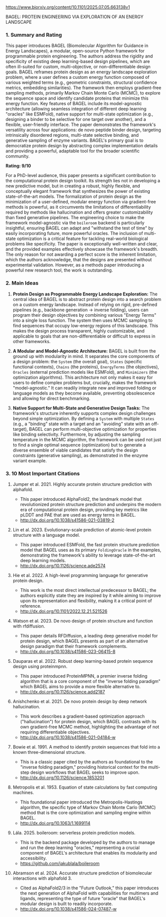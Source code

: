 https://www.biorxiv.org/content/10.1101/2025.07.05.663138v1

BAGEL: PROTEIN ENGINEERING VIA EXPLORATION OF AN ENERGY LANDSCAPE

### 1. Summary and Rating

This paper introduces BAGEL (Biomolecular Algorithm for Guidance in Energy Landscapes), a modular, open-source Python framework for programmable protein engineering. The authors address the rigidity and specificity of existing deep learning-based design pipelines, which are often ill-suited for custom, multi-objective, or non-differentiable design goals. BAGEL reframes protein design as an energy landscape exploration problem, where a user defines a custom energy function composed of various weighted terms (e.g., geometric constraints, structural confidence metrics, embedding similarities). The framework then employs gradient-free sampling methods, primarily Markov Chain Monte Carlo (MCMC), to explore the sequence space and identify candidate proteins that minimize this energy function. Key features of BAGEL include its model-agnostic architecture (allowing seamless integration of different deep learning "oracles" like ESMFold), native support for multi-state optimization (e.g., designing a binder to be selective for one target over another), and a flexible, user-friendly interface. The paper demonstrates the framework's versatility across four applications: de novo peptide binder design, targeting intrinsically disordered regions, multi-state selective binding, and generative sampling of enzyme variants. BAGEL's primary goal is to democratize protein design by abstracting complex implementation details and providing a powerful, adaptable tool for the broader scientific community.

**Rating: 9/10**

For a PhD-level audience, this paper presents a significant contribution to the computational protein design toolkit. Its strength lies not in developing a new predictive model, but in creating a robust, highly flexible, and conceptually elegant framework that synthesizes the power of existing state-of-the-art models. The formalization of protein design as the minimization of a user-defined, modular energy function via gradient-free methods is powerful, as it circumvents the limitations of differentiability required by methods like hallucination and offers greater customizability than fixed generative pipelines. The engineering choice to make the framework model-agnostic via the `boileroom` backend is particularly insightful, ensuring BAGEL can adapt and "withstand the test of time" by easily incorporating future, more powerful oracles. The inclusion of multi-state optimization is a critical feature for tackling real-world biological problems like specificity. The paper is exceptionally well-written and clear, and the provided examples effectively showcase the framework's breadth. The only reason for not awarding a perfect score is the inherent limitation, which the authors acknowledge, that the designs are presented without experimental validation. However, as a methods paper introducing a powerful new research tool, the work is outstanding.

### 2. Main Ideas

1.  **Protein Design as Programmable Energy Landscape Exploration:** The central idea of BAGEL is to abstract protein design into a search problem on a custom energy landscape. Instead of relying on rigid, pre-defined pipelines (e.g., backbone generation -> inverse folding), users can program their design objectives by combining various "Energy Terms" into a single loss function. The system then uses MCMC sampling to find sequences that occupy low-energy regions of this landscape. This makes the design process transparent, highly customizable, and applicable to goals that are non-differentiable or difficult to express in other frameworks.

2.  **A Modular and Model-Agnostic Architecture:** BAGEL is built from the ground up with modularity in mind. It separates the core components of a design problem: the `System` (the overall goal), `States` (specific functional contexts), `Chains` (the proteins), `EnergyTerms` (the objectives), `Oracles` (external prediction models like ESMFold), and `Minimizers` (the optimization algorithms). This architecture not only makes it easy for users to define complex problems but, crucially, makes the framework "model-agnostic." It can readily integrate new and improved folding or language models as they become available, preventing obsolescence and allowing for direct benchmarking.

3.  **Native Support for Multi-State and Generative Design Tasks:** The framework's structure inherently supports complex design challenges beyond simple optimization. By defining a `System` with multiple `States` (e.g., a "binding" state with a target and an "avoiding" state with an off-target), BAGEL can perform multi-objective optimization for properties like binding selectivity. Furthermore, by adjusting the sampling temperature in the MCMC algorithm, the framework can be used not just to find a single optimal sequence (optimization) but to generate a diverse ensemble of viable candidates that satisfy the design constraints (generative sampling), as demonstrated in the enzyme variant example.

### 3. 10 Most Important Citations

1.  Jumper et al. 2021. Highly accurate protein structure prediction with alphafold.
    *   This paper introduced AlphaFold2, the landmark model that revolutionized protein structure prediction and underpins the modern era of computational protein design, providing key metrics like pLDDT and PAE that are used as energy terms in BAGEL.
    *   http://dx.doi.org/10.1038/s41586-021-03819-2

2.  Lin et al. 2023. Evolutionary-scale prediction of atomic-level protein structure with a language model.
    *   This paper introduced ESMFold, the fast protein structure prediction model that BAGEL uses as its primary `FoldingOracle` in the examples, demonstrating the framework's ability to leverage state-of-the-art deep learning models.
    *   http://dx.doi.org/10.1126/science.ade2574

3.  Hie et al. 2022. A high-level programming language for generative protein design.
    *   This work is the most direct intellectual predecessor to BAGEL; the authors explicitly state they are inspired by it while aiming to improve upon its representation and flexibility, making it a critical point of reference.
    *   http://dx.doi.org/10.1101/2022.12.21.521526

4.  Watson et al. 2023. De novo design of protein structure and function with rfdiffusion.
    *   This paper details RFDiffusion, a leading deep generative model for protein design, which BAGEL presents as part of an alternative design paradigm that their framework complements.
    *   http://dx.doi.org/10.1038/s41586-023-06415-8

5.  Dauparas et al. 2022. Robust deep learning-based protein sequence design using proteinmpnn.
    *   This paper introduced ProteinMPNN, a premier inverse folding algorithm that is a core component of the "inverse folding paradigm" which BAGEL aims to provide a more flexible alternative to.
    *   http://dx.doi.org/10.1126/science.add2187

6.  Anishchenko et al. 2021. De novo protein design by deep network hallucination.
    *   This work describes a gradient-based optimization approach ("hallucination") for protein design, which BAGEL contrasts with its own gradient-free MCMC method, highlighting the advantage of not requiring differentiable objectives.
    *   http://dx.doi.org/10.1038/s41586-021-04184-w

7.  Bowie et al. 1991. A method to identify protein sequences that fold into a known three-dimensional structure.
    *   This is a classic paper cited by the authors as foundational to the "inverse folding paradigm," providing historical context for the multi-step design workflows that BAGEL seeks to improve upon.
    *   http://dx.doi.org/10.1126/science.1853201

8.  Metropolis et al. 1953. Equation of state calculations by fast computing machines.
    *   This foundational paper introduced the Metropolis-Hastings algorithm, the specific type of Markov Chain Monte Carlo (MCMC) method that is the core optimization and sampling engine within BAGEL.
    *   http://dx.doi.org/10.1063/1.1699114

9.  Lála. 2025. boileroom: serverless protein prediction models.
    *   This is the backend package developed by the authors to manage and run the deep learning "oracles," representing a crucial component of BAGEL's architecture that enables its modularity and accessibility.
    *   https://github.com/jakublala/boileroom

10. Abramson et al. 2024. Accurate structure prediction of biomolecular interactions with alphafold 3.
    *   Cited as AlphaFold2/3 in the "Future Outlook," this paper introduces the next generation of AlphaFold with capabilities for multimers and ligands, representing the type of future "oracle" that BAGEL's modular design is built to readily incorporate.
    *   http://dx.doi.org/10.1038/s41586-024-07487-w
